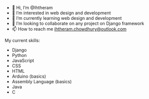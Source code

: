 - 👋 Hi, I’m @Ihtheram
- 👀 I’m interested in web design and development
- 🌱 I’m currently learning web design and development
- 💞️ I’m looking to collaborate on any project on Django framework
- 📫 How to reach me ihtheram.chowdhury@outlook.com

My current skills:
- Django
- Python
- JavaScript
- CSS
- HTML
- Arduino (basics)
- Assembly Language (basics)
- Java
- C

<!---
Ihtheram/Ihtheram is a ✨ special ✨ repository because its `README.md` (this file) appears on your GitHub profile.
You can click the Preview link to take a look at your changes.
--->

